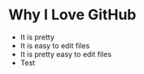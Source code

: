 # Why I Love GitHub

* It is pretty
* It is easy to edit files
* It is pretty easy to edit files
* Test
